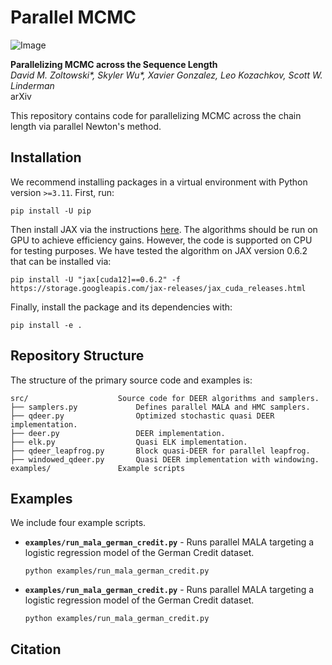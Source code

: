 # Parallel MCMC
![Image](https://github.com/user-attachments/assets/1b96011c-bdd4-4ea2-8e2e-eaad35a75bcb)

**Parallelizing MCMC across the Sequence Length**\
*David M. Zoltowski\*, Skyler Wu\*, Xavier Gonzalez, Leo Kozachkov, Scott W. Linderman*\
arXiv

This repository contains code for parallelizing MCMC across the chain length via parallel Newton's method.

## Installation
We recommend installing packages in a virtual environment with Python version `>=3.11`. First, run:
```
pip install -U pip
```
Then install JAX via the instructions [here](https://docs.jax.dev/en/latest/installation.html). The algorithms should be 
run on GPU to achieve efficiency gains. However, the code is supported on CPU for testing purposes. We have tested the 
algorithm on JAX version 0.6.2 that can be installed via:
```
pip install -U "jax[cuda12]==0.6.2" -f https://storage.googleapis.com/jax-releases/jax_cuda_releases.html
```
Finally, install the package and its dependencies with:
```
pip install -e .
```

## Repository Structure 
The structure of the primary source code and examples is:
```
src/                    Source code for DEER algorithms and samplers.
├── samplers.py             Defines parallel MALA and HMC samplers.
├── qdeer.py                Optimized stochastic quasi DEER implementation.
├── deer.py                 DEER implementation.
├── elk.py                  Quasi ELK implementation.
├── qdeer_leapfrog.py       Block quasi-DEER for parallel leapfrog. 
├── windowed_qdeer.py       Quasi DEER implementation with windowing.
examples/               Example scripts
```

## Examples

We include four example scripts.
- **`examples/run_mala_german_credit.py`** - Runs parallel MALA targeting a logistic regression model of the German Credit dataset. 
  ```
  python examples/run_mala_german_credit.py
  ```
- **`examples/run_mala_german_credit.py`** - Runs parallel MALA targeting a logistic regression model of the German Credit dataset. 
  ```
  python examples/run_mala_german_credit.py
  ```

## Citation
